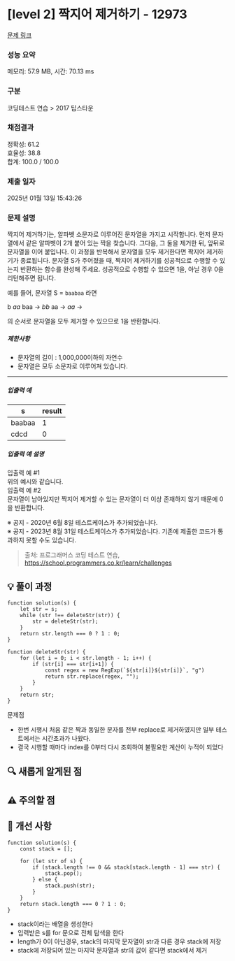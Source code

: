 # [level 2] 짝지어 제거하기 - 12973

[문제 링크](https://school.programmers.co.kr/learn/courses/30/lessons/12973)

### 성능 요약

메모리: 57.9 MB, 시간: 70.13 ms

### 구분

코딩테스트 연습 > 2017 팁스타운

### 채점결과

정확성: 61.2<br/>효율성: 38.8<br/>합계: 100.0 / 100.0

### 제출 일자

2025년 01월 13일 15:43:26

### 문제 설명

<p>짝지어 제거하기는, 알파벳 소문자로 이루어진 문자열을 가지고 시작합니다. 먼저 문자열에서 같은 알파벳이 2개 붙어 있는 짝을 찾습니다. 그다음, 그 둘을 제거한 뒤, 앞뒤로 문자열을 이어 붙입니다. 이 과정을 반복해서 문자열을 모두 제거한다면 짝지어 제거하기가 종료됩니다. 문자열 S가 주어졌을 때, 짝지어 제거하기를 성공적으로 수행할 수 있는지 반환하는 함수를 완성해 주세요. 성공적으로 수행할 수 있으면 1을, 아닐 경우 0을 리턴해주면 됩니다.</p>

<p>예를 들어, 문자열 S = <code>baabaa</code> 라면</p>

<p>b <em>aa</em> baa → <em>bb</em> aa → <em>aa</em> →</p>

<p>의 순서로 문자열을 모두 제거할 수 있으므로 1을 반환합니다.</p>

<h5>제한사항</h5>

<ul>
<li>문자열의 길이 : 1,000,000이하의 자연수</li>
<li>문자열은 모두 소문자로 이루어져 있습니다.</li>
</ul>

<hr>

<h5>입출력 예</h5>
<table class="table">
        <thead><tr>
<th>s</th>
<th>result</th>
</tr>
</thead>
        <tbody><tr>
<td>baabaa</td>
<td>1</td>
</tr>
<tr>
<td>cdcd</td>
<td>0</td>
</tr>
</tbody>
      </table>
<h5>입출력 예 설명</h5>

<p>입출력 예 #1<br>
위의 예시와 같습니다.<br>
입출력 예 #2<br>
문자열이 남아있지만 짝지어 제거할 수 있는 문자열이 더 이상 존재하지 않기 때문에 0을 반환합니다.</p>

<p>※ 공지 - 2020년 6월 8일 테스트케이스가 추가되었습니다.<br>
※ 공지 - 2023년 8월 31일 테스트케이스가 추가되었습니다. 기존에 제출한 코드가 통과하지 못할 수도 있습니다.</p>

> 출처: 프로그래머스 코딩 테스트 연습, https://school.programmers.co.kr/learn/challenges

## 💡 풀이 과정

<!--
1. 문제 접근 방법
2. 사용한 알고리즘/자료구조
3. 핵심 로직 설명
-->

```
function solution(s) {
    let str = s;
    while (str !== deleteStr(str)) {
        str = deleteStr(str);
    }
    return str.length === 0 ? 1 : 0;
}

function deleteStr(str) {
    for (let i = 0; i < str.length - 1; i++) {
        if (str[i] === str[i+1]) {
            const regex = new RegExp(`${str[i]}${str[i]}`, "g")
            return str.replace(regex, "");
        }
    }
    return str;
}
```

문제점

- 한번 시행시 처음 같은 짝과 동일한 문자를 전부 replace로 제거하였지만
  일부 테스트에서는 시간초과가 나왔다.
- 결국 시행할 때마다 index를 0부터 다시 조회하여 불필요한 계산이 누적이 되었다

## 🔍 새롭게 알게된 점

## ⚠️ 주의할 점

<!--
- 시간복잡도 고려사항
- 예외 케이스 처리
-->

## 🌱 개선 사항

<!--
- 더 효율적인 방법이 있다면 기록
- 다른 풀이 방법 참고
-->

```
function solution(s) {
    const stack = [];

    for (let str of s) {
        if (stack.length !== 0 && stack[stack.length - 1] === str) {
            stack.pop();
        } else {
            stack.push(str);
        }
    }
    return stack.length === 0 ? 1 : 0;
}
```

- stack이라는 배열을 생성한다
- 입력받은 s를 for 문으로 전체 탐색을 한다
- length가 0이 아닌경우, stack의 마지막 문자열이 str과 다른 경우 stack에 저장
- stack에 저장되어 있는 마지막 문자열과 str의 값이 같다면 stack에서 제거
